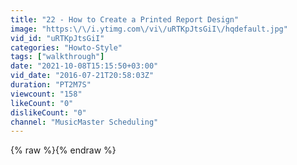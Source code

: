 ```yaml
---
title: "22 - How to Create a Printed Report Design"
image: "https:\/\/i.ytimg.com\/vi\/uRTKpJtsGiI\/hqdefault.jpg"
vid_id: "uRTKpJtsGiI"
categories: "Howto-Style"
tags: ["walkthrough"]
date: "2021-10-08T15:15:50+03:00"
vid_date: "2016-07-21T20:58:03Z"
duration: "PT2M7S"
viewcount: "158"
likeCount: "0"
dislikeCount: "0"
channel: "MusicMaster Scheduling"
---
```

{% raw %}{% endraw %}

